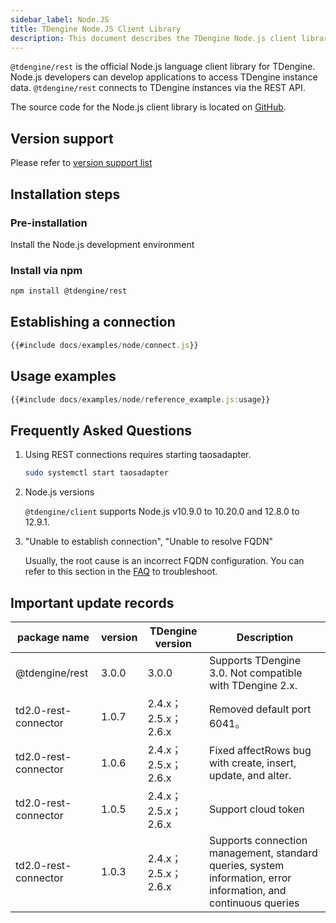 ```yaml
---
sidebar_label: Node.JS
title: TDengine Node.JS Client Library
description: This document describes the TDengine Node.js client library.
---
```


 `@tdengine/rest` is the official Node.js language client library for TDengine. Node.js developers can develop applications to access TDengine instance data. `@tdengine/rest` connects to TDengine instances via the REST API.

The source code for the Node.js client library is located on [GitHub](https://github.com/taosdata/taos-connector-node/tree/3.0).

## Version support

Please refer to [version support list](/client-libraries/#version-support)

## Installation steps

### Pre-installation

Install the Node.js development environment

### Install via npm

```bash
npm install @tdengine/rest
```

## Establishing a connection

```javascript
{{#include docs/examples/node/connect.js}}
```

## Usage examples

```javascript
{{#include docs/examples/node/reference_example.js:usage}}
```

## Frequently Asked Questions

1. Using REST connections requires starting taosadapter.

   ```bash
   sudo systemctl start taosadapter
   ```

2. Node.js versions

   `@tdengine/client` supports Node.js v10.9.0 to 10.20.0 and 12.8.0 to 12.9.1.

3. "Unable to establish connection", "Unable to resolve FQDN"

   Usually, the root cause is an incorrect FQDN configuration. You can refer to this section in the [FAQ](https://docs.tdengine.com/2.4/train-faq/faq/#2-how-to-handle-unable-to-establish-connection) to troubleshoot.

## Important update records

| package name         | version | TDengine version    | Description                                                  |
| -------------------- | ------- | ------------------- | ------------------------------------------------------------ |
| @tdengine/rest       | 3.0.0   | 3.0.0               | Supports TDengine 3.0. Not compatible with TDengine 2.x.     |
| td2.0-rest-connector | 1.0.7   | 2.4.x；2.5.x；2.6.x | Removed default port 6041。                                  |
| td2.0-rest-connector | 1.0.6   | 2.4.x；2.5.x；2.6.x | Fixed affectRows bug with create, insert, update, and alter. |
| td2.0-rest-connector | 1.0.5   | 2.4.x；2.5.x；2.6.x | Support cloud token                                          |
| td2.0-rest-connector | 1.0.3   | 2.4.x；2.5.x；2.6.x | Supports connection management, standard queries, system information, error information, and continuous queries |
